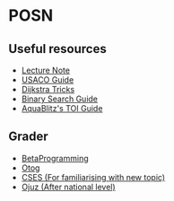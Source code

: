 # POSN

## Useful resources
<ul>
  <li><a href="https://drive.google.com/file/d/1JapWNJbLrY6TDfrGHi1Wc7m9taIA_Tet/view?usp=sharing"> Lecture Note </a></li>  
  <li><a href="https://usaco.guide/"> USACO Guide </a></li>  
  <li><a href="https://medium.com/@weeklycpproblems/tips-tricks-for-toi-ep-1-dijkstra-shortest-path-de30ed55c9a1"> Dijkstra Tricks </a></li>  
  <li><a href="http://tcpc.me/2019/04/12/complete-bsearch-tutorial.html"> Binary Search Guide </a></li>  
  <li><a href="https://github.com/aquablitz11/toi14-tutorial"> AquaBlitz's TOI Guide </a></li>  
</ul>

## Grader
<ul>
  <li><a href="https://beta.programming.in.th/"> BetaProgramming </a></li>  
  <li><a href="https://otog.cf/"> Otog </a></li>  
  <li><a href="https://cses.fi/"> CSES (For familiarising with new topic) </a></li>  
  <li><a href="https://oj.uz/"> Ojuz (After national level) </a></li>  
</ul>
